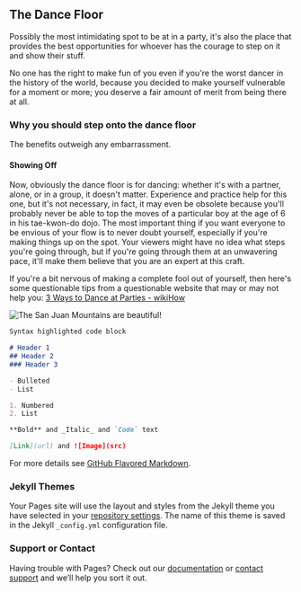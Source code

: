 ## The Dance Floor

Possibly the most intimidating spot to be at in a party, it's also the place that provides the best opportunities for whoever has the courage to step on it and show their stuff.

No one has the right to make fun of you even if you're the worst dancer in the history of the world, because you decided to make yourself vulnerable for a moment or more; you deserve a fair amount of merit from being there at all.

### Why you should step onto the dance floor

The benefits outweigh any embarrassment.

#### Showing Off

Now, obviously the dance floor is for dancing: whether it's with a partner, alone, or in a group, it doesn't matter. Experience and practice help for this one, but it's not necessary, in fact, it may even be obsolete because you'll probably never be able to top the moves of a particular boy at the age of 6 in his tae-kwon-do dojo. The most important thing if you want everyone to be envious of your flow is to never doubt yourself, especially if you're making things up on the spot. Your viewers might have no idea what steps you're going through, but if you're going through them at an unwavering pace, it'll make them believe that you are an expert at this craft.

If you're a bit nervous of making a complete fool out of yourself, then here's some questionable tips from a questionable website that may or may not help you: [3 Ways to Dance at Parties - wikiHow](https://www.wikihow.com/Dance-at-Parties/)

![The San Juan Mountains are beautiful!](/assets/images/san-juan-mountains.jpg "San Juan Mountains")
```markdown
Syntax highlighted code block

# Header 1
## Header 2
### Header 3

- Bulleted
- List

1. Numbered
2. List

**Bold** and _Italic_ and `Code` text

[Link](url) and ![Image](src)
```

For more details see [GitHub Flavored Markdown](https://guides.github.com/features/mastering-markdown/).

### Jekyll Themes

Your Pages site will use the layout and styles from the Jekyll theme you have selected in your [repository settings](https://github.com/DoyerMoises/The-Dance-Floor/settings/pages). The name of this theme is saved in the Jekyll `_config.yml` configuration file.

### Support or Contact

Having trouble with Pages? Check out our [documentation](https://docs.github.com/categories/github-pages-basics/) or [contact support](https://support.github.com/contact) and we’ll help you sort it out.
